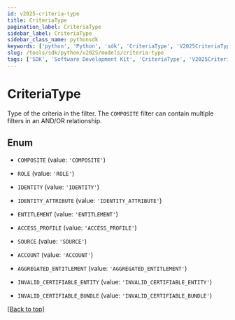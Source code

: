 ```yaml
---
id: v2025-criteria-type
title: CriteriaType
pagination_label: CriteriaType
sidebar_label: CriteriaType
sidebar_class_name: pythonsdk
keywords: ['python', 'Python', 'sdk', 'CriteriaType', 'V2025CriteriaType'] 
slug: /tools/sdk/python/v2025/models/criteria-type
tags: ['SDK', 'Software Development Kit', 'CriteriaType', 'V2025CriteriaType']
---
```


# CriteriaType

Type of the criteria in the filter. The `COMPOSITE` filter can contain multiple filters in an AND/OR relationship.

## Enum

* `COMPOSITE` (value: `'COMPOSITE'`)

* `ROLE` (value: `'ROLE'`)

* `IDENTITY` (value: `'IDENTITY'`)

* `IDENTITY_ATTRIBUTE` (value: `'IDENTITY_ATTRIBUTE'`)

* `ENTITLEMENT` (value: `'ENTITLEMENT'`)

* `ACCESS_PROFILE` (value: `'ACCESS_PROFILE'`)

* `SOURCE` (value: `'SOURCE'`)

* `ACCOUNT` (value: `'ACCOUNT'`)

* `AGGREGATED_ENTITLEMENT` (value: `'AGGREGATED_ENTITLEMENT'`)

* `INVALID_CERTIFIABLE_ENTITY` (value: `'INVALID_CERTIFIABLE_ENTITY'`)

* `INVALID_CERTIFIABLE_BUNDLE` (value: `'INVALID_CERTIFIABLE_BUNDLE'`)

[[Back to top]](#) 

